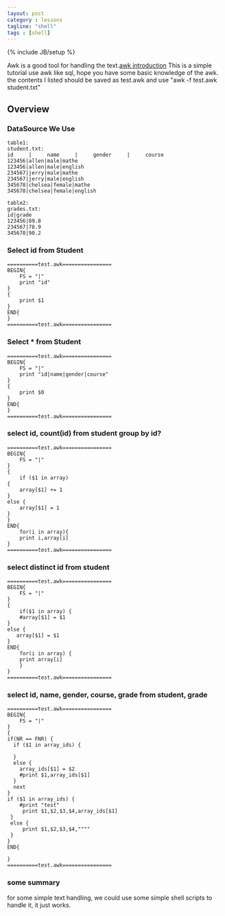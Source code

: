 ```yaml
---
layout: post
category : lessons
tagline: "shell"
tags : [shell]
---
```

{% include JB/setup %}

Awk is a good tool for handling the text.[awk introduction](https://zh.wikipedia.org/wiki/Awk)
This is a simple tutorial use awk like sql, hope you have some basic knowledge of the awk.
the contents I listed should be saved as test.awk and use "awk -f test.awk student.txt"

## Overview

### DataSource We Use

    table1:
    student.txt:
    id     |     name     |     gender     |     course
    123456|allen|male|mathe
    123456|allen|male|english
    234567|jerry|male|mathe
    234567|jerry|male|english
    345678|chelsea|female|mathe
    345678|chelsea|female|english

    table2:
    grades.txt:
    id|grade
    123456|89.8
    234567|78.9
    345678|90.2


### Select id from Student
    ==========test.awk================
    BEGIN{
        FS = "|"
        print "id"
    }
    {
        print $1
    }
    END{
    }
    ==========test.awk================


### Select * from Student
    ==========test.awk================
    BEGIN{
        FS = "|"
        print "id|name|gender|course"
    }
    {
        print $0
    }
    END{
    }
    ==========test.awk================

### select id, count(id) from student group by id?
    ==========test.awk================
    BEGIN{
        FS = "|"
    }
    {
        if ($1 in array)
    {
        array[$1] += 1
    }
    else {
        array[$1] = 1
    }
    }   
    END{
        for(i in array){
        print i,array[i]
    }
    ==========test.awk================

### select distinct id from student
    ==========test.awk================
    BEGIN{
        FS = "|"
    }
    {
        if($1 in array) {
        #array[$1] = $1
    }
    else {
       array[$1] = $1
    }
    END{
        for(i in array) {
        print array[i]
        }
    }
    ==========test.awk================

### select id, name, gender, course, grade from student, grade
    ==========test.awk================
    BEGIN{
        FS = "|"
    }
    {
    if(NR == FNR) {
      if ($1 in array_ids) {

      }
      else {
        array_ids[$1] = $2
        #print $1,array_ids[$1]
      }
      next
    }
    if ($1 in array_ids) {
        #print "test"
         print $1,$2,$3,$4,array_ids[$1]
     }
     else {
         print $1,$2,$3,$4,""""
     }
    }
    END{

    }
    ==========test.awk================

### some summary

for some simple text handling, we could use some simple shell scripts to handle it, it just works.